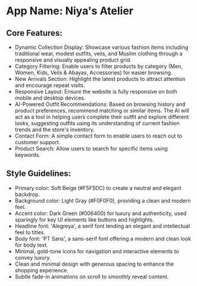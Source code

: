 # **App Name**: Niya's Atelier

## Core Features:

- Dynamic Collection Display: Showcase various fashion items including traditional wear, modest outfits, veils, and Muslim clothing through a responsive and visually appealing product grid.
- Category Filtering: Enable users to filter products by category (Men, Women, Kids, Veils & Abayas, Accessories) for easier browsing.
- New Arrivals Section: Highlight the latest products to attract attention and encourage repeat visits.
- Responsive Layout: Ensure the website is fully responsive on both mobile and desktop devices.
- AI-Powered Outfit Recommendations: Based on browsing history and product preferences, recommend matching or similar items. The AI will act as a tool in helping users complete their outfit and explore different looks, suggesting outfits using its understanding of current fashion trends and the store's inventory.
- Contact Form: A simple contact form to enable users to reach out to customer support.
- Product Search: Allow users to search for specific items using keywords.

## Style Guidelines:

- Primary color: Soft Beige (#F5F5DC) to create a neutral and elegant backdrop.
- Background color: Light Gray (#F0F0F0), providing a clean and modern feel.
- Accent color: Dark Green (#006400) for luxury and authenticity, used sparingly for key UI elements like buttons and highlights.
- Headline font: 'Alegreya', a serif font lending an elegant and intellectual feel to titles.
- Body font: 'PT Sans', a sans-serif font offering a modern and clean look for body text.
- Minimal, gold-tone icons for navigation and interactive elements to convey luxury.
- Clean and minimal design with generous spacing to enhance the shopping experience.
- Subtle fade-in animations on scroll to smoothly reveal content.